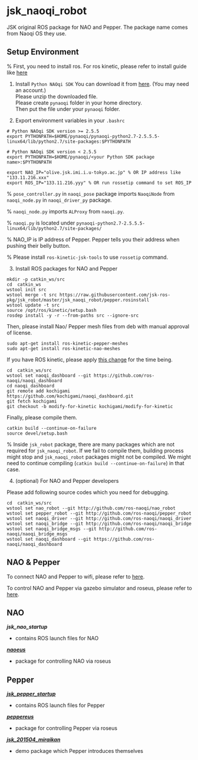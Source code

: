 jsk_naoqi_robot
===============

JSK original ROS package for NAO and Pepper.
The package name comes from Naoqi OS they use.

Setup Environment
-----------------
% First, you need to install ros. For ros kinetic, please refer to install guide like [here](http://wiki.ros.org/kinetic/Installation)

1. Install ``Python NAOqi SDK``
You can download it from [here](https://community.aldebaran.com/en/resources/software). (You may need an account.)  
Please unzip the downloaded file.  
Please create ``pynaoqi`` folder in your home directory.  
Then put the file under your ``pynaoqi`` folder.  

2. Export environment variables in your ``.bashrc``

```
# Python NAOqi SDK version >= 2.5.5
export PYTHONPATH=$HOME/pynaoqi/pynaoqi-python2.7-2.5.5.5-linux64/lib/python2.7/site-packages:$PYTHONPATH

# Python NAOqi SDK version < 2.5.5
export PYTHONPATH=$HOME/pynaoqi/<your Python SDK package name>:$PYTHONPATH

export NAO_IP="olive.jsk.imi.i.u-tokyo.ac.jp" % OR IP address like "133.11.216.xxx"
export ROS_IP="133.11.216.yyy" % OR run rossetip command to set ROS_IP
```
% `pose_controller.py` in `naoqi_pose` package imports `NaoqiNode` from `naoqi_node.py` in `naoqi_driver_py` package.

% `naoqi_node.py` imports `ALProxy` from `naoqi.py`.

% `naoqi.py` is located under `pynaoqi-python2.7-2.5.5.5-linux64/lib/python2.7/site-packages/`


% NAO_IP is IP address of Pepper. Pepper tells you their address when pushing their belly button.

% Please install ```ros-kinetic-jsk-tools``` to use ```rossetip``` command.


3. Install ROS packages for NAO and Pepper

```
mkdir -p catkin_ws/src
cd  catkin_ws
wstool init src
wstool merge -t src https://raw.githubusercontent.com/jsk-ros-pkg/jsk_robot/master/jsk_naoqi_robot/pepper.rosinstall
wstool update -t src
source /opt/ros/kinetic/setup.bash
rosdep install -y -r --from-paths src --ignore-src
```

Then, please install Nao/ Pepper mesh files from deb with manual approval of license.  

```
sudo apt-get install ros-kinetic-pepper-meshes
sudo apt-get install ros-kinetic-nao-meshes
```

If you have ROS kinetic, please apply [this change](https://github.com/ros-naoqi/naoqi_dashboard/pull/3) for the time being.

```
cd  catkin_ws/src
wstool set naoqi_dashboard --git https://github.com/ros-naoqi/naoqi_dashboard
cd naoqi_dashboard
git remote add kochigami https://github.com/kochigami/naoqi_dashboard.git
git fetch kochigami
git checkout -b modify-for-kinetic kochigami/modify-for-kinetic
```

Finally, please compile them.  

```
catkin build --continue-on-failure
source devel/setup.bash
```

% Inside `jsk_robot` package, there are many packages which are not required for `jsk_naoqi_robot`. If we fail to compile them, building process might stop and `jsk_naoqi_robot` packages might not be compiled. We might need to continue compiling (`catkin build --continue-on-failure`) in that case.


4. (optional) For NAO and Pepper developers

Please add following source codes which you need for debugging.

```
cd  catkin_ws/src
wstool set nao_robot --git http://github.com/ros-naoqi/nao_robot
wstool set pepper_robot --git http://github.com/ros-naoqi/pepper_robot
wstool set naoqi_driver --git http://github.com/ros-naoqi/naoqi_driver
wstool set naoqi_bridge --git http://github.com/ros-naoqi/naoqi_bridge
wstool set naoqi_bridge_msgs --git http://github.com/ros-naoqi/naoqi_bridge_msgs
wstool set naoqi_dashboard --git https://github.com/ros-naoqi/naoqi_dashboard
```

NAO & Pepper
------------

To connect NAO and Pepper to wifi, please refer to [here](doc/connect_to_wifi.md).

To control NAO and Pepper via gazebo simulator and roseus, please refer to [here](doc/simulator.md).

NAO
---

**_jsk_nao_startup_**
  - contains ROS launch files for NAO

[**_naoeus_**](naoeus/README.md)
  - package for controlling NAO via roseus

Pepper
------

[**_jsk_pepper_startup_**](jsk_pepper_startup/README.md)
  - contains ROS launch files for Pepper

[**_peppereus_**](peppereus/README.md)
  - package for controlling Pepper via roseus

[**_jsk_201504_miraikan_**](jsk_201504_miraikan/README.md)
  - demo package which Pepper introduces themselves

